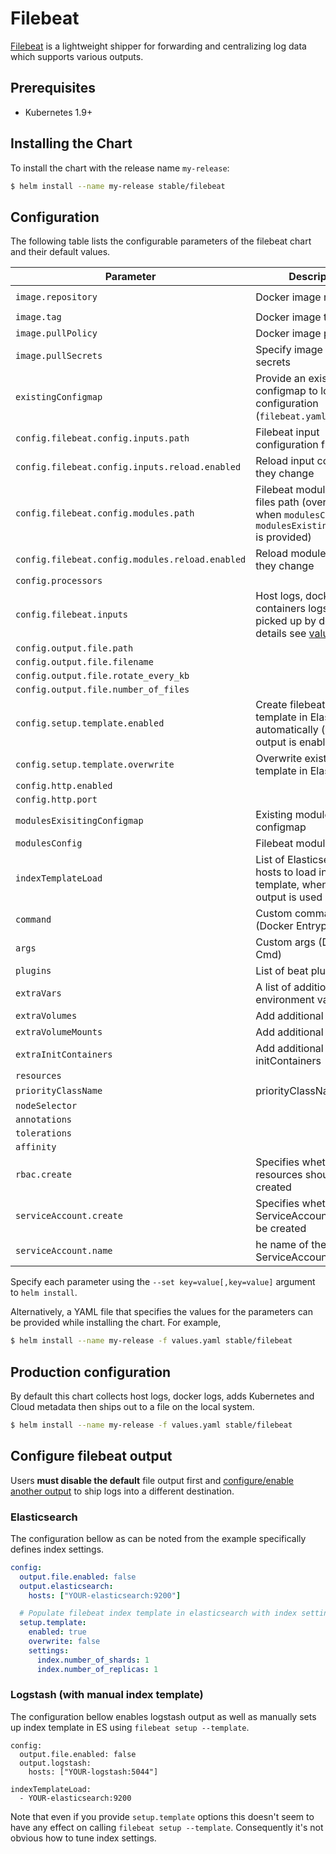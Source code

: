 # Filebeat

[Filebeat](https://www.elastic.co/guide/en/beats/filebeat/current/index.html) is a lightweight shipper for forwarding and centralizing log data which supports various outputs.

## Prerequisites

- Kubernetes 1.9+


## Installing the Chart

To install the chart with the release name `my-release`:

```bash
$ helm install --name my-release stable/filebeat
```

## Configuration

The following table lists the configurable parameters of the filebeat chart and their default values.

| Parameter                                                | Description                                                                                              | Default                                            |
| -------------------------------------------------------- | -------------------------------------------------------------------------------------------------------- | -------------------------------------------------- |
| `image.repository`                                       | Docker image repo                                                                                        | `docker.elastic.co/beats/filebeat-oss`             |
| `image.tag`                                              | Docker image tag                                                                                         | `6.5.1`                                            |
| `image.pullPolicy`                                       | Docker image pull policy                                                                                 | `IfNotPresent`                                     |
| `image.pullSecrets`                                      | Specify image pull secrets                                                                               | `nil`                                              |
| `existingConfigmap`                                      | Provide an existing configmap to load configuration (`filebeat.yaml`) from                               | `nil`                                              |
| `config.filebeat.config.inputs.path`                     | Filebeat input configuration files path                                                                  | `${path.config}/prospectors.d/*.yml`               |
| `config.filebeat.config.inputs.reload.enabled`           | Reload input configs as they change                                                                      | `false`                                            |
| `config.filebeat.config.modules.path`                    | Filebeat module config files path (overridden when `modulesConfig` or `modulesExistingConfigmap` is provided) | `${path.config}/modules.d/*.yml` |
| `config.filebeat.config.modules.reload.enabled`          | Reload module configs as they change                                                                     | `false`                                            |
| `config.processors`                                      |                                                                                                          | `- add_cloud_metadata`                             |
| `config.filebeat.inputs`                                 | Host logs, docker containers logs are picked up by default (for details see [values.yaml](values.yml))   |                                                    |
| `config.output.file.path`                                |                                                                                                          | `"/usr/share/filebeat/data"`                       |
| `config.output.file.filename`                            |                                                                                                          | `filebeat`                                         |
| `config.output.file.rotate_every_kb`                     |                                                                                                          | `10000`                                            |
| `config.output.file.number_of_files`                     |                                                                                                          | `5`                                                |
| `config.setup.template.enabled`                          | Create filebeat index template in Elasticsearch automatically (when ES output is enabled)                | `true`                                             |
| `config.setup.template.overwrite`                        | Overwrite existing template in Elasticsearch                                                             | `false`                                            |
| `config.http.enabled`                                    |                                                                                                          | `false`                                            |
| `config.http.port`                                       |                                                                                                          | `5066`                                             |
| `modulesExisitingConfigmap`                              | Existing modules configmap                                                                               | None                                               |
| `modulesConfig`                                          | Filebeat modules config                                                                                  | `[]`                                               |
| `indexTemplateLoad`                                      | List of Elasticsearch hosts to load index template, when logstash output is used                         | `[]`                                               |
| `command`                                                | Custom command (Docker Entrypoint)                                                                       | `[]`                                               |
| `args`                                                   | Custom args (Docker Cmd)                                                                                 | `[]`                                               |
| `plugins`                                                | List of beat plugins                                                                                     | `[]`                                               |
| `extraVars`                                              | A list of additional environment variables                                                                | `[]`                                              |
| `extraVolumes`                                           | Add additional volumes                                                                                   | `[]`                                               |
| `extraVolumeMounts`                                      | Add additional mounts                                                                                    | `[]`                                               |
| `extraInitContainers`                                    | Add additional initContainers                                                                            | `[]`                                               |
| `resources`                                              |                                                                                                          | `{}`                                               |
|`priorityClassName`                                       | priorityClassName                                                                                        | `nil`                                              |
| `nodeSelector`                                           |                                                                                                          | `{}`                                               |
| `annotations`                                            |                                                                                                          | `{}`                                               |
| `tolerations`                                            |                                                                                                          | `[]`                                               |
| `affinity`                                               |                                                                                                          | `{}`                                               |
| `rbac.create`                                            | Specifies whether RBAC resources should be created                                                       | `true`                                             |
| `serviceAccount.create`                                  | Specifies whether a ServiceAccount should be created                                                     | `true`                                             |
| `serviceAccount.name`                                    | he name of the ServiceAccount to use                                                                     | `""`                                               |

Specify each parameter using the `--set key=value[,key=value]` argument to `helm install`.

Alternatively, a YAML file that specifies the values for the parameters can be provided while installing the chart. For example,

```bash
$ helm install --name my-release -f values.yaml stable/filebeat
```

## Production configuration


By default this chart collects host logs, docker logs, adds Kubernetes and Cloud metadata then ships out to a file on the local system.

```bash
$ helm install --name my-release -f values.yaml stable/filebeat
```

## Configure filebeat output

Users **must disable the default** file output first and [configure/enable another output](https://www.elastic.co/guide/en/beats/filebeat/current/configuring-output.html) to ship logs into a different destination.

### Elasticsearch

The configuration bellow as can be noted from the example specifically defines index settings.

```yaml
config:
  output.file.enabled: false
  output.elasticsearch:
    hosts: ["YOUR-elasticsearch:9200"]

  # Populate filebeat index template in elasticsearch with index settings
  setup.template:
    enabled: true
    overwrite: false
    settings:
      index.number_of_shards: 1
      index.number_of_replicas: 1
```

### Logstash (with manual index template)

The configuration bellow enables logstash output as well as manually sets up index template in ES using `filebeat setup --template`.

```
config:
  output.file.enabled: false
  output.logstash:
    hosts: ["YOUR-logstash:5044"]

indexTemplateLoad:
  - YOUR-elasticsearch:9200
```

Note that even if you provide `setup.template` options this doesn't seem to have any effect on calling `filebeat setup --template`. Consequently it's not obvious how to tune index settings.

